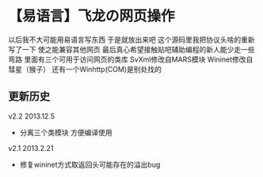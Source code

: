 # 【易语言】飞龙の网页操作 #

以后我不大可能用易语言写东西 于是就放出来吧
这个源码里我把协议头啥的重新写了一下 使之能兼容其他网页
最后真心希望接触贴吧辅助编程的新人能少走一些弯路
里面有三个可用于访问网页的类库
SvXml修改自MARS模块 Wininet修改自彗星（猴子） 还有一个Winhttp(COM)是别处找的

## 更新历史 ##

v2.2 2013.12.5 
- 分离三个类模块 方便编译使用

v2.1 2013.2.21 
- 修复wininet方式取返回头可能存在的溢出bug
